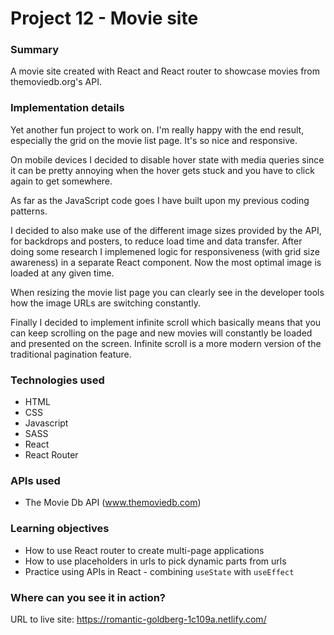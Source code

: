 # Project 12 - Movie site

### Summary

A movie site created with React and React router to showcase movies from themoviedb.org's API.

### Implementation details

Yet another fun project to work on. I'm really happy with the end result, especially the grid on the movie list page. It's so nice and responsive.

On mobile devices I decided to disable hover state with media queries since it can be pretty annoying when the hover gets stuck and you have to click again to get somewhere.

As far as the JavaScript code goes I have built upon my previous coding patterns.

I decided to also make use of the different image sizes provided by the API, for backdrops and posters, to reduce load time and data transfer. After doing some research I implemened logic for responsiveness (with grid size awareness) in a separate React component. Now the most optimal image is loaded at any given time.

When resizing the movie list page you can clearly see in the developer tools how the image URLs are switching constantly.

Finally I decided to implement infinite scroll which basically means that you can keep scrolling on the page and new movies will constantly be loaded and presented on the screen. Infinite scroll is a more modern version of the traditional pagination feature.

### Technologies used

- HTML
- CSS
- Javascript
- SASS
- React
- React Router

### APIs used

- The Movie Db API (www.themoviedb.com)

### Learning objectives

- How to use React router to create multi-page applications
- How to use placeholders in urls to pick dynamic parts from urls
- Practice using APIs in React - combining `useState` with `useEffect`

### Where can you see it in action?

URL to live site: https://romantic-goldberg-1c109a.netlify.com/
